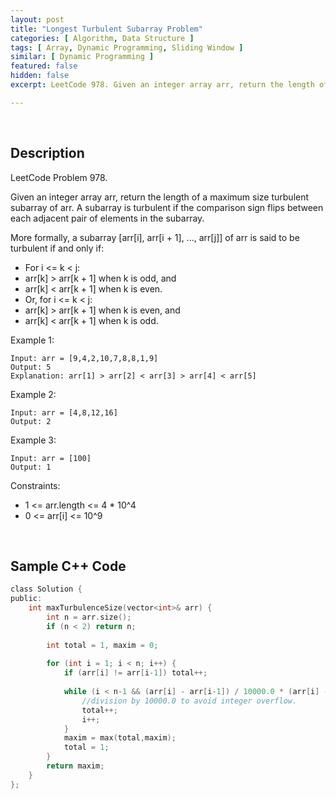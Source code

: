 ```yaml
---
layout: post
title: "Longest Turbulent Subarray Problem"
categories: [ Algorithm, Data Structure ]
tags: [ Array, Dynamic Programming, Sliding Window ]
similar: [ Dynamic Programming ]
featured: false
hidden: false
excerpt: LeetCode 978. Given an integer array arr, return the length of a maximum size turbulent subarray of arr.

---
```


<br />

## Description

LeetCode Problem 978.

Given an integer array arr, return the length of a maximum size turbulent subarray of arr.
A subarray is turbulent if the comparison sign flips between each adjacent pair of elements in the subarray.

More formally, a subarray [arr[i], arr[i + 1], ..., arr[j]] of arr is said to be turbulent if and only if:
* For i <= k < j:
* arr[k] > arr[k + 1] when k is odd, and
* arr[k] < arr[k + 1] when k is even.
* Or, for i <= k < j:
* arr[k] > arr[k + 1] when k is even, and
* arr[k] < arr[k + 1] when k is odd.

Example 1:
```
Input: arr = [9,4,2,10,7,8,8,1,9]
Output: 5
Explanation: arr[1] > arr[2] < arr[3] > arr[4] < arr[5]
```

Example 2:
```
Input: arr = [4,8,12,16]
Output: 2
```

Example 3:
```
Input: arr = [100]
Output: 1
```

Constraints:
* 1 <= arr.length <= 4 * 10^4
* 0 <= arr[i] <= 10^9

<br />

## Sample C++ Code


```c
class Solution {
public:
    int maxTurbulenceSize(vector<int>& arr) {
        int n = arr.size();
        if (n < 2) return n;
        
        int total = 1, maxim = 0;
        
        for (int i = 1; i < n; i++) {
            if (arr[i] != arr[i-1]) total++;
            
            while (i < n-1 && (arr[i] - arr[i-1]) / 10000.0 * (arr[i] - arr[i+1]) / 10000.0 > 0) { 
                //division by 10000.0 to avoid integer overflow.
                total++;
                i++;
            }
            maxim = max(total,maxim);
            total = 1;
        }
        return maxim;
    }
};
```


